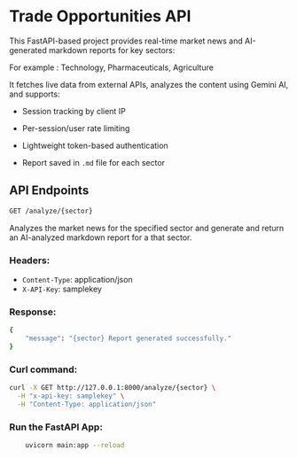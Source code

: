 # Trade Opportunities API
This FastAPI-based project provides real-time market news and AI-generated markdown reports for key sectors:

For example : Technology, Pharmaceuticals, Agriculture 

It fetches live data from external APIs, analyzes the content using Gemini AI, and supports:

- Session tracking by client IP

- Per-session/user rate limiting

- Lightweight token-based authentication

- Report saved in `.md` file for each sector

## API Endpoints

```bash
GET /analyze/{sector}
```
Analyzes the market news for the specified sector and generate and return an AI-analyzed markdown report for a that sector.

### Headers:
- `Content-Type`: application/json
- `X-API-Key`: samplekey
### Response:

```bash
{
    "message": "{sector} Report generated successfully."
}
```

### Curl command: 
```bash
curl -X GET http://127.0.0.1:8000/analyze/{sector} \
  -H "x-api-key: samplekey" \
  -H "Content-Type: application/json"
```
### Run the FastAPI App:
```bash
    uvicorn main:app --reload
```